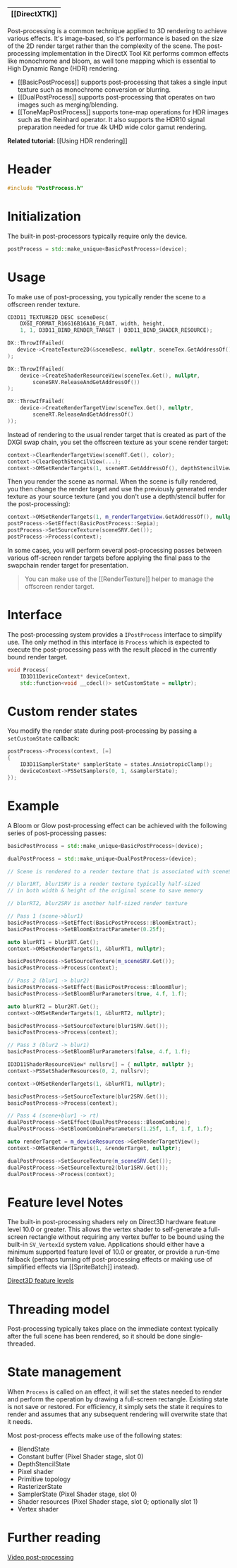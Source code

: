 |[[DirectXTK]]|
|---|

Post-processing is a common technique applied to 3D rendering to achieve various effects. It's image-based, so it's performance is based on the size of the 2D render target rather than the complexity of the scene. The post-processing implementation in the DirectX Tool Kit performs common effects like monochrome and bloom, as well tone mapping which is essential to High Dynamic Range (HDR) rendering.

* [[BasicPostProcess]] supports post-processing that takes a single input texture such as monochrome conversion or blurring.
* [[DualPostProcess]] supports post-processing that operates on two images such as merging/blending.
* [[ToneMapPostProcess]] supports tone-map operations for HDR images such as the Reinhard operator. It also supports the HDR10 signal preparation needed for true 4k UHD wide color gamut rendering.

**Related tutorial:** [[Using HDR rendering]]

# Header
```cpp
#include "PostProcess.h"
```

# Initialization

The built-in post-processors typically require only the device.

```cpp
postProcess = std::make_unique<BasicPostProcess>(device);
```

# Usage

To make use of post-processing, you typically render the scene to a offscreen render texture.

```cpp
CD3D11_TEXTURE2D_DESC sceneDesc(
    DXGI_FORMAT_R16G16B16A16_FLOAT, width, height,
    1, 1, D3D11_BIND_RENDER_TARGET | D3D11_BIND_SHADER_RESOURCE);

DX::ThrowIfFailed(
   device->CreateTexture2D(&sceneDesc, nullptr, sceneTex.GetAddressOf())
);

DX::ThrowIfFailed(
    device->CreateShaderResourceView(sceneTex.Get(), nullptr,
        sceneSRV.ReleaseAndGetAddressOf())
);

DX::ThrowIfFailed(
    device->CreateRenderTargetView(sceneTex.Get(), nullptr,
        sceneRT.ReleaseAndGetAddressOf()
));
```

Instead of rendering to the usual render target that is created as part of the DXGI swap chain, you set the offscreen texture as your scene render target:

```cpp
context->ClearRenderTargetView(sceneRT.Get(), color);
context->ClearDepthStencilView(...);
context->OMSetRenderTargets(1, sceneRT.GetAddressOf(), depthStencilView.Get());
```

Then you render the scene as normal. When the scene is fully rendered, you then change the render target and use the previously generated render texture as your source texture (and you don't use a depth/stencil buffer for the post-processing):

```cpp
context->OMSetRenderTargets(1, m_renderTargetView.GetAddressOf(), nullptr);
postProcess->SetEffect(BasicPostProcess::Sepia);
postProcess->SetSourceTexture(sceneSRV.Get());
postProcess->Process(context);
```

In some cases, you will perform several post-processing passes between various off-screen render targets before applying the final pass to the swapchain render target for presentation.

> You can make use of the [[RenderTexture]] helper to manage the offscreen render target.

# Interface

The post-processing system provides a ``IPostProcess`` interface to simplify use. The only method in this interface is ``Process`` which is expected to execute the post-processing pass with the result placed in the currently bound render target.

```cpp
void Process(
    ID3D11DeviceContext* deviceContext,
    std::function<void __cdecl()> setCustomState = nullptr);
```

# Custom render states

You modify the render state during post-processing by passing a ``setCustomState`` callback:

```cpp
postProcess->Process(context, [=]
{
    ID3D11SamplerState* samplerState = states.AnsiotropicClamp();
    deviceContext->PSSetSamplers(0, 1, &samplerState);
});
```

# Example

A Bloom or Glow post-processing effect can be achieved with the following series of post-processing passes:

```cpp
basicPostProcess = std::make_unique<BasicPostProcess>(device);

dualPostProcess = std::make_unique<DualPostProcess>(device);

// Scene is rendered to a render texture that is associated with sceneSRV

// blur1RT, blur1SRV is a render texture typically half-sized
// in both width & height of the original scene to save memory

// blurRT2, blur2SRV is another half-sized render texture

// Pass 1 (scene->blur1)
basicPostProcess->SetEffect(BasicPostProcess::BloomExtract);
basicPostProcess->SetBloomExtractParameter(0.25f);

auto blurRT1 = blur1RT.Get();
context->OMSetRenderTargets(1, &blurRT1, nullptr);

basicPostProcess->SetSourceTexture(m_sceneSRV.Get());
basicPostProcess->Process(context);

// Pass 2 (blur1 -> blur2)
basicPostProcess->SetEffect(BasicPostProcess::BloomBlur);
basicPostProcess->SetBloomBlurParameters(true, 4.f, 1.f);

auto blurRT2 = blur2RT.Get();
context->OMSetRenderTargets(1, &blurRT2, nullptr);

basicPostProcess->SetSourceTexture(blur1SRV.Get());
basicPostProcess->Process(context);

// Pass 3 (blur2 -> blur1)
basicPostProcess->SetBloomBlurParameters(false, 4.f, 1.f);

ID3D11ShaderResourceView* nullsrv[] = { nullptr, nullptr };
context->PSSetShaderResources(0, 2, nullsrv);

context->OMSetRenderTargets(1, &blurRT1, nullptr);

basicPostProcess->SetSourceTexture(blur2SRV.Get());
basicPostProcess->Process(context);

// Pass 4 (scene+blur1 -> rt)
dualPostProcess->SetEffect(DualPostProcess::BloomCombine);
dualPostProcess->SetBloomCombineParameters(1.25f, 1.f, 1.f, 1.f);

auto renderTarget = m_deviceResources->GetRenderTargetView();
context->OMSetRenderTargets(1, &renderTarget, nullptr);

dualPostProcess->SetSourceTexture(m_sceneSRV.Get());
dualPostProcess->SetSourceTexture2(blur1SRV.Get());
dualPostProcess->Process(context);
```

# Feature level Notes

The built-in post-processing shaders rely on Direct3D hardware feature level 10.0 or greater. This allows the vertex shader to self-generate a full-screen rectangle without requiring any vertex buffer to be bound using the built-in ``SV_VertexId`` system value.  Applications should either have a minimum supported feature level of 10.0 or greater, or provide a run-time fallback (perhaps turning off post-processing effects or making use of simplified effects via [[SpriteBatch]] instead).

[Direct3D feature levels](https://docs.microsoft.com/en-us/windows/desktop/direct3d11/overviews-direct3d-11-devices-downlevel-intro)

# Threading model

Post-processing typically takes place on the immediate context typically after the full scene has been rendered, so it should be done single-threaded.

# State management

When ``Process`` is called on an effect, it will set the states needed to render and perform the operation by drawing a full-screen rectangle. Existing state is not save or restored. For efficiency, it simply sets the state it requires to render and assumes that any subsequent rendering will overwrite state that it needs.

Most post-process effects make use of the following states:

* BlendState
* Constant buffer (Pixel Shader stage, slot 0)
* DepthStencilState
* Pixel shader
* Primitive topology
* RasterizerState
* SamplerState (Pixel Shader stage, slot 0)
* Shader resources (Pixel Shader stage, slot 0; optionally slot 1)
* Vertex shader

# Further reading

[Video post-processing](https://en.wikipedia.org/wiki/Video_post-processing)  
